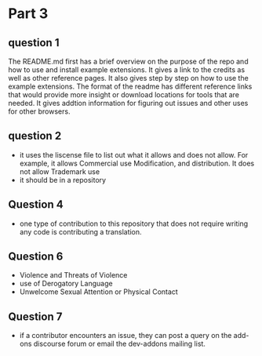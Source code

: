 # Part 3

## question 1
The README.md first has a brief overview on the purpose of the repo and how to use and install example extensions. It gives a link to the credits as well as other reference pages. It also gives step by step on how to use the example extensions. The format of the readme has different reference links that would provide more insight or download locations for tools that are needed. It gives addtion information for figuring out issues and other uses for other browsers.

## question 2
- it uses the liscense file to list out what it allows and does not allow. For example, it allows Commercial use
Modification, and distribution. It does not allow Trademark use
- it should be in a repository


## Question 4
- one type of contribution to this repository that does not require writing any code is contributing a translation.

## Question 6
- Violence and Threats of Violence
- use of Derogatory Language
- Unwelcome Sexual Attention or Physical Contact

## Question 7 
- if a contributor encounters an issue, they can post a query on the add-ons discourse forum or email the dev-addons mailing list.
